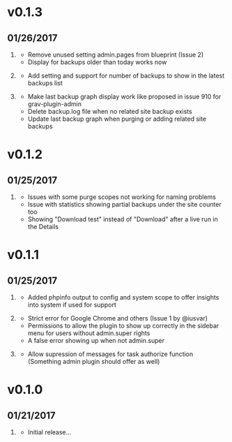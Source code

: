 # v0.1.3
## 01/26/2017

1. [](#fixed)
    * Remove unused setting admin.pages from blueprint (Issue 2)
	* Display for backups older than today works now

2. [](#new)
    * Add setting and support for number of backups to show
	  in the latest backups list

3. [](#improved)
    * Make last backup graph display work like proposed in issue 910
	  for grav-plugin-admin
	* Delete backup.log file when no related site backup exists
	* Update last backup graph when purging or adding related site backups
	  
# v0.1.2
## 01/25/2017

1. [](#fixed)
    * Issues with some purge scopes not working for naming problems
	* Issue with statistics showing partial backups under the site counter too
	* Showing "Download test" instead of "Download" after a live run in the 
	  Details

# v0.1.1
## 01/25/2017

1. [](#new)
    * Added phpinfo output to config and system scope
	  to offer insights into system if used for support

2. [](#fixed)
    * Strict error for Google Chrome and others (Issue 1 by @iusvar)
	* Permissions to allow the plugin to show up correctly in the sidebar menu
	  for users without admin.super rights 
	* A false error showing up when not admin.super

3. [](#improved)
    * Allow supression of messages for task authorize function
	  (Something admin plugin should offer as well)

# v0.1.0
## 01/21/2017

1. [](#new)
    * Initial release...
